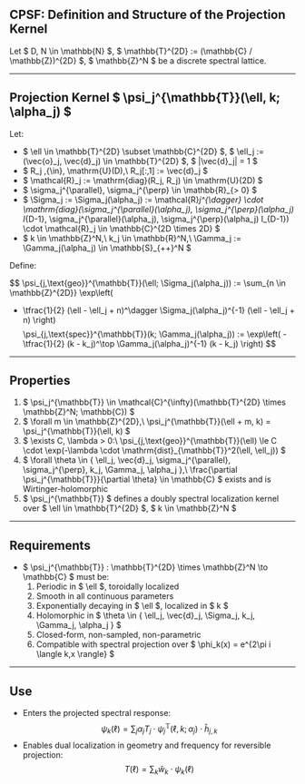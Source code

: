 ## CPSF: Definition and Structure of the Projection Kernel

Let $ D, N \in \mathbb{N} $, $ \mathbb{T}^{2D} := (\mathbb{C} / \mathbb{Z})^{2D} $, $ \mathbb{Z}^N $ be a discrete spectral lattice.

---

## Projection Kernel $ \psi_j^{\mathbb{T}}(\ell, k; \alpha_j) $

Let:
- $ \ell \in \mathbb{T}^{2D} \subset \mathbb{C}^{2D} $, $ \ell_j := (\vec{o}_j, \vec{d}_j) \in \mathbb{T}^{2D} $, $ \|\vec{d}_j\| = 1 $
- $ R_j \,{\in}\, \mathrm{U}(D),\ R_j[:,1] := \vec{d}_j $
- $ \mathcal{R}_j := \mathrm{diag}(R_j, R_j) \in \mathrm{U}(2D) $
- $ \sigma_j^{\parallel}, \sigma_j^{\perp} \in \mathbb{R}_{> 0} $
- $ \Sigma_j := \Sigma_j(\alpha_j) := \mathcal{R}_j^{\dagger} \cdot \mathrm{diag}(\sigma_j^{\parallel}(\alpha_j), \sigma_j^{\perp}(\alpha_j) I_{D-1}, \sigma_j^{\parallel}(\alpha_j), \sigma_j^{\perp}(\alpha_j) I_{D-1}) \cdot \mathcal{R}_j \in \mathbb{C}^{2D \times 2D} $
- $ k \in \mathbb{Z}^N,\ k_j \in \mathbb{R}^N,\ \Gamma_j := \Gamma_j(\alpha_j) \in \mathbb{S}_{++}^N $

Define:

$$
\psi_{j,\text{geo}}^{\mathbb{T}}(\ell; \Sigma_j(\alpha_j)) := 
\sum_{n \in \mathbb{Z}^{2D}} \exp\left( 
- \tfrac{1}{2} (\ell - \ell_j + n)^\dagger \Sigma_j(\alpha_j)^{-1} (\ell - \ell_j + n) 
\right)
$$
$$
\psi_{j,\text{spec}}^{\mathbb{T}}(k; \Gamma_j(\alpha_j)) := 
\exp\left( - \tfrac{1}{2} (k - k_j)^\top \Gamma_j(\alpha_j)^{-1} (k - k_j) \right)
$$


---

## Properties

1. $ \psi_j^{\mathbb{T}} \in \mathcal{C}^{\infty}(\mathbb{T}^{2D} \times \mathbb{Z}^N; \mathbb{C}) $
2. $ \forall m \in \mathbb{Z}^{2D},\ \psi_j^{\mathbb{T}}(\ell + m, k) = \psi_j^{\mathbb{T}}(\ell, k) $
3. $ \exists C, \lambda > 0:\ \psi_{j,\text{geo}}^{\mathbb{T}}(\ell) \le C \cdot \exp(-\lambda \cdot \mathrm{dist}_{\mathbb{T}}^2(\ell, \ell_j)) $
4. $ \forall \theta \in \{ \ell_j, \vec{d}_j, \sigma_j^{\parallel}, \sigma_j^{\perp}, k_j, \Gamma_j, \alpha_j \},\ \frac{\partial \psi_j^{\mathbb{T}}}{\partial \theta} \in \mathbb{C} $ exists and is Wirtinger-holomorphic
5. $ \psi_j^{\mathbb{T}} $ defines a doubly spectral localization kernel over $ \ell \in \mathbb{T}^{2D} $, $ k \in \mathbb{Z}^N $

---

## Requirements

- $ \psi_j^{\mathbb{T}} : \mathbb{T}^{2D} \times \mathbb{Z}^N \to \mathbb{C} $ must be:
  1. Periodic in $ \ell $, toroidally localized
  2. Smooth in all continuous parameters
  3. Exponentially decaying in $ \ell $, localized in $ k $
  4. Holomorphic in $ \theta \in \{ \ell_j, \vec{d}_j, \Sigma_j, k_j, \Gamma_j, \alpha_j \} $
  5. Closed-form, non-sampled, non-parametric
  6. Compatible with spectral projection over $ \phi_k(x) = e^{2\pi i \langle k,x \rangle} $

---

## Use

- Enters the projected spectral response:
  $$
  \psi_k(\ell) = \sum_j \alpha_j T_j \cdot \psi_j^{\mathbb{T}}(\ell, k; \alpha_j) \cdot \hat{h}_{j,k}
  $$
- Enables dual localization in geometry and frequency for reversible projection:
  $$
  T(\ell) = \sum_k \hat{w}_k \cdot \psi_k(\ell)
  $$
